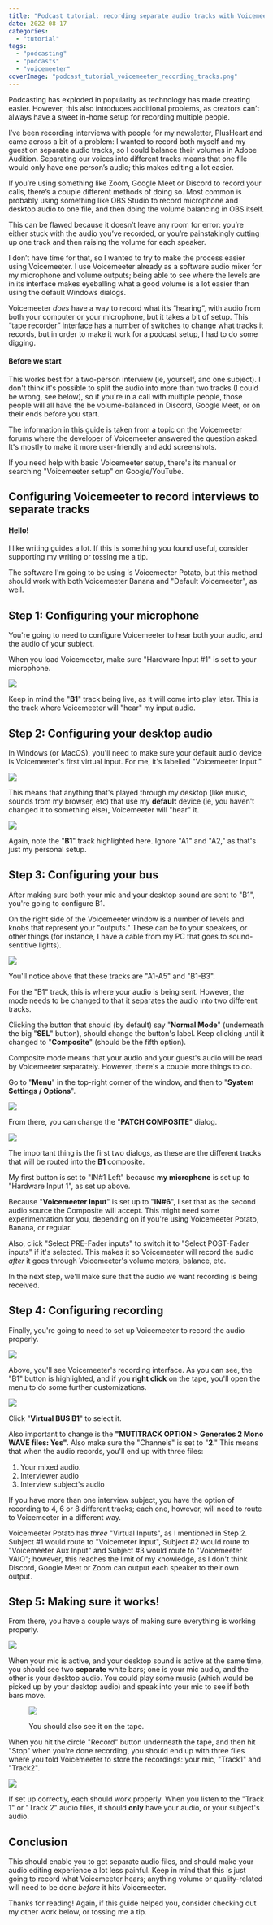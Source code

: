 ```yaml
---
title: "Podcast tutorial: recording separate audio tracks with Voicemeeter"
date: 2022-08-17
categories: 
  - "tutorial"
tags: 
  - "podcasting"
  - "podcasts"
  - "voicemeeter"
coverImage: "podcast_tutorial_voicemeeter_recording_tracks.png"
---
```


Podcasting has exploded in popularity as technology has made creating easier. However, this also introduces additional problems, as creators can’t always have a sweet in-home setup for recording multiple people.

I’ve been recording interviews with people for my newsletter, PlusHeart and came across a bit of a problem: I wanted to record both myself and my guest on separate audio tracks, so I could balance their volumes in Adobe Audition. Separating our voices into different tracks means that one file would only have one person’s audio; this makes editing a lot easier.

If you’re using something like Zoom, Google Meet or Discord to record your calls, there’s a couple different methods of doing so. Most common is probably using something like OBS Studio to record microphone and desktop audio to one file, and then doing the volume balancing in OBS itself.

This can be flawed because it doesn’t leave any room for error: you’re either stuck with the audio you’ve recorded, or you’re painstakingly cutting up one track and then raising the volume for each speaker.

I don’t have time for that, so I wanted to try to make the process easier using Voicemeeter. I use Voicemeeter already as a software audio mixer for my microphone and volume outputs; being able to see where the levels are in its interface makes eyeballing what a good volume is a lot easier than using the default Windows dialogs.

Voicemeeter _does_ have a way to record what it’s “hearing”, with audio from both your computer or your microphone, but it takes a bit of setup. This “tape recorder” interface has a number of switches to change what tracks it records, but in order to make it work for a podcast setup, I had to do some digging.

#### Before we start

This works best for a two-person interview (ie, yourself, and one subject). I don't think it's possible to split the audio into more than two tracks (I could be wrong, see below), so if you're in a call with multiple people, those people will all have the be volume-balanced in Discord, Google Meet, or on their ends before you start.

The information in this guide is taken from a topic on the Voicemeeter forums where the developer of Voicemeeter answered the question asked. It's mostly to make it more user-friendly and add screenshots.

If you need help with basic Voicemeeter setup, there's its manual or searching "Voicemeeter setup" on Google/YouTube.

## Configuring Voicemeeter to record interviews to separate tracks

#### Hello!

I like writing guides a lot. If this is something you found useful, consider supporting my writing or tossing me a tip.

The software I'm going to be using is Voicemeeter Potato, but this method should work with both Voicemeeter Banana and "Default Voicemeeter", as well.

## Step 1: Configuring your microphone

You're going to need to configure Voicemeeter to hear both your audio, and the audio of your subject.

When you load Voicemeeter, make sure "Hardware Input #1" is set to your microphone.

![](images/image.png)

Keep in mind the "**B1**" track being live, as it will come into play later. This is the track where Voicemeeter will "hear" my input audio.

## Step 2: Configuring your desktop audio

In Windows (or MacOS), you'll need to make sure your default audio device is Voicemeeter's first virtual input. For me, it's labelled "Voicemeeter Input."

![](images/image-1.png)

This means that anything that's played through my desktop (like music, sounds from my browser, etc) that use my **default** device (ie, you haven't changed it to something else), Voicemeeter will "hear" it.

![](images/image-2.png)

Again, note the "**B1**" track highlighted here. Ignore "A1" and "A2," as that's just my personal setup.

## Step 3: Configuring your bus

After making sure both your mic and your desktop sound are sent to "B1", you're going to configure B1.

On the right side of the Voicemeeter window is a number of levels and knobs that represent your "outputs." These can be to your speakers, or other things (for instance, I have a cable from my PC that goes to sound-sentitive lights).

![](images/voicemeeter8x64_Z0XQ0ACMhy.png)

You'll notice above that these tracks are "A1-A5" and "B1-B3".

For the "B1" track, this is where your audio is being sent. However, the mode needs to be changed to that it separates the audio into two different tracks.

Clicking the button that should (by default) say "**Normal Mode**" (underneath the big "**SEL**" button), should change the button's label. Keep clicking until it changed to "**Composite**" (should be the fifth option).

Composite mode means that your audio and your guest's audio will be read by Voicemeeter separately. However, there's a couple more things to do.

Go to "**Menu**" in the top-right corner of the window, and then to "**System Settings / Options**".

![](images/filezilla_ECYzjj2BbX.png)

From there, you can change the "**PATCH COMPOSITE**" dialog.

![](images/voicemeeter8x64_9zH5EOPrwr.png)

The important thing is the first two dialogs, as these are the different tracks that will be routed into the **B1** composite.

My first button is set to "IN#1 Left" because **my microphone** is set up to "Hardware Input 1", as set up above.

Because "**Voicemeeter Input**" is set up to "**IN#6**", I set that as the second audio source the Composite will accept. This might need some experimentation for you, depending on if you're using Voicemeeter Potato, Banana, or regular.

Also, click "Select PRE-Fader inputs" to switch it to "Select POST-Fader inputs" if it's selected. This makes it so Voicemeeter will record the audio _after_ it goes through Voicemeeter's volume meters, balance, etc.

In the next step, we'll make sure that the audio we want recording is being received.

## Step 4: Configuring recording

Finally, you're going to need to set up Voicemeeter to record the audio properly.

![](images/image-4.png)

Above, you'll see Voicemeeter's recording interface. As you can see, the "B1" button is highlighted, and if you **right click** on the tape, you'll open the menu to do some further customizations.

![](images/voicemeeter8x64_8Az4aseq49-2-1024x354.png)

Click "**Virtual BUS B1**" to select it.

Also important to change is the **"MUTITRACK OPTION > Generates 2 Mono WAVE files: Yes".** Also make sure the "Channels" is set to "**2**." This means that when the audio records, you'll end up with three files:

1. Your mixed audio.
2. Interviewer audio
3. Interview subject's audio

If you have more than one interview subject, you have the option of recording to 4, 6 or 8 different tracks; each one, however, will need to route to Voicemeeter in a different way.

Voicemeeter Potato has _three_ "Virtual Inputs", as I mentioned in Step 2. Subject #1 would route to "Voicemeter Input", Subject #2 would route to "Voicemeeter Aux Input" and Subject #3 would route to "Voicemeeter VAIO"; however, this reaches the limit of my knowledge, as I don't think Discord, Google Meet or Zoom can output each speaker to their own output.

## Step 5: Making sure it works!

From there, you have a couple ways of making sure everything is working properly.

![](images/voicemeeter8x64_t0A5r0VCi3.png)

When your mic is active, and your desktop sound is active at the same time, you should see two **separate** white bars; one is your mic audio, and the other is your desktop audio. You could play some music (which would be picked up by your desktop audio) and speak into your mic to see if both bars move.

<figure>

![](images/voicemeeter8x64_F2DHPqoOMZ.png)

<figcaption>

You should also see it on the tape.

</figcaption>

</figure>

When you hit the circle "Record" button underneath the tape, and then hit "Stop" when you're done recording, you should end up with three files where you told Voicemeeter to store the recordings: your mic, "Track1" and "Track2".

![](images/image-6.png)

If set up correctly, each should work properly. When you listen to the "Track 1" or "Track 2" audio files, it should **only** have your audio, or your subject's audio.

## Conclusion

This should enable you to get separate audio files, and should make your audio editing experience a lot less painful. Keep in mind that this is just going to record what Voicemeeter hears; anything volume or quality-related will need to be done _before_ it hits Voicemeeter.

Thanks for reading! Again, if this guide helped you, consider checking out my other work below, or tossing me a tip.
